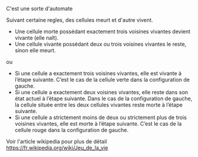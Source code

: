 
C'est une sorte d'automate

Suivant certaine regles, des cellules meurt et d'autre vivent.

* Une cellule morte possédant exactement trois voisines vivantes devient vivante (elle naît).
* Une cellule vivante possédant deux ou trois voisines vivantes le reste, sinon elle meurt.

ou

* Si une cellule a exactement trois voisines vivantes, elle est vivante à l’étape suivante. C’est le cas de la cellule verte dans la configuration de gauche.
* Si une cellule a exactement deux voisines vivantes, elle reste dans son état actuel à l’étape suivante. Dans le cas de la configuration de gauche, la cellule située entre les deux cellules vivantes reste morte à l’étape suivante.
* Si une cellule a strictement moins de deux ou strictement plus de trois voisines vivantes, elle est morte à l’étape suivante. C’est le cas de la cellule rouge dans la configuration de gauche.

Voir l'article wikipedia pour plus de détail https://fr.wikipedia.org/wiki/Jeu_de_la_vie
